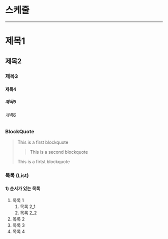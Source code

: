 # 스케줄

---

# 제목1

## 제목2

### 제목3

#### 제목4

##### 제목5

###### 제목6

### BlockQuote

> This is a first blockquote
>
> > This is a second blockquote
>
> This is a firtst blockquote

### 목록 (List)

#### 1) 순서가 있는 목록

1. 목록 1
   1. 목록 2_1
   2. 목록 2_2
2. 목록 2
3. 목록 3
4. 목록 4
